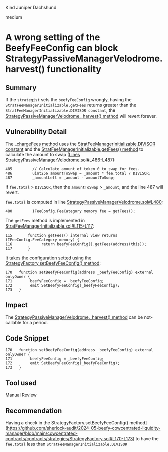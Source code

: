 Kind Juniper Dachshund

medium

# A wrong setting of the BeefyFeeConfig can block StrategyPassiveManagerVelodrome.harvest() functionality

## Summary
If the `strategist` sets the `beefyFeeConfig` wrongly, having the `StratFeeManagerInitializable.getFees` returns greater than the `StratFeeManagerInitializable.DIVISOR constant`, the [StrategyPassiveManagerVelodrome._harvest() method](https://github.com/sherlock-audit/2024-05-beefy-cowcentrated-liquidity-manager/blob/main/cowcentrated-contracts/contracts/strategies/velodrome/StrategyPassiveManagerVelodrome.sol#L437-L456) will revert forever.

## Vulnerability Detail
The [_chargeFees method](https://github.com/sherlock-audit/2024-05-beefy-cowcentrated-liquidity-manager/blob/main/cowcentrated-contracts/contracts/strategies/velodrome/StrategyPassiveManagerVelodrome.sol#L472-L500) uses the [StratFeeManagerInitializable.DIVISOR constant](https://github.com/sherlock-audit/2024-05-beefy-cowcentrated-liquidity-manager/blob/main/cowcentrated-contracts/contracts/strategies/StratFeeManagerInitializable.sol#L45-L46) and the [StratFeeManagerInitializable.getFees() method](https://github.com/sherlock-audit/2024-05-beefy-cowcentrated-liquidity-manager/blob/main/cowcentrated-contracts/contracts/strategies/StratFeeManagerInitializable.sol#L111-L117) to calculate the amount to swap ([Lines StrategyPassiveManagerVelodrome.sol#L486-L487](https://github.com/sherlock-audit/2024-05-beefy-cowcentrated-liquidity-manager/blob/main/cowcentrated-contracts/contracts/strategies/velodrome/StrategyPassiveManagerVelodrome.sol#L485-L487)):

```solidity
485         // Calculate amount of token 0 to swap for fees.
486         uint256 amountToSwap = _amount * fee.total / DIVISOR;
487         _amountLeft = _amount - amountToSwap;
```

If `fee.total` > `DIVISOR`, then the `amountToSwap` > `_amount`, and the line 487 will revert.

`fee.total` is computed in line [StrategyPassiveManagerVelodrome.sol#L480](https://github.com/sherlock-audit/2024-05-beefy-cowcentrated-liquidity-manager/blob/main/cowcentrated-contracts/contracts/strategies/velodrome/StrategyPassiveManagerVelodrome.sol#L480):

```solidity
480         IFeeConfig.FeeCategory memory fee = getFees();
```

The `getFees` method is implemented in [StratFeeManagerInitializable.sol#L115-L117](https://github.com/sherlock-audit/2024-05-beefy-cowcentrated-liquidity-manager/blob/main/cowcentrated-contracts/contracts/strategies/StratFeeManagerInitializable.sol#L115-L117):

```solidity
115       function getFees() internal view returns (IFeeConfig.FeeCategory memory) {
116             return beefyFeeConfig().getFees(address(this));
117       }
```

It takes the configuration setted using the [StrategyFactory.setBeefyFeeConfig() method](https://github.com/sherlock-audit/2024-05-beefy-cowcentrated-liquidity-manager/blob/main/cowcentrated-contracts/contracts/strategies/StrategyFactory.sol#L170-L173):

```solidity
170   function setBeefyFeeConfig(address _beefyFeeConfig) external onlyOwner {
171        beefyFeeConfig = _beefyFeeConfig;
172        emit SetBeefyFeeConfig(_beefyFeeConfig);
173   }
```

## Impact
The [StrategyPassiveManagerVelodrome._harvest() method](https://github.com/sherlock-audit/2024-05-beefy-cowcentrated-liquidity-manager/blob/main/cowcentrated-contracts/contracts/strategies/velodrome/StrategyPassiveManagerVelodrome.sol#L437-L456) can be not-callable for a period.


## Code Snippet

```solidity
170   function setBeefyFeeConfig(address _beefyFeeConfig) external onlyOwner {
171        beefyFeeConfig = _beefyFeeConfig;
172        emit SetBeefyFeeConfig(_beefyFeeConfig);
173   }
```

## Tool used

Manual Review

## Recommendation
Having a check in the StrategyFactory.setBeefyFeeConfig() method](https://github.com/sherlock-audit/2024-05-beefy-cowcentrated-liquidity-manager/blob/main/cowcentrated-contracts/contracts/strategies/StrategyFactory.sol#L170-L173) to have the `fee.total` less than `StratFeeManagerInitializable.DIVISOR`
